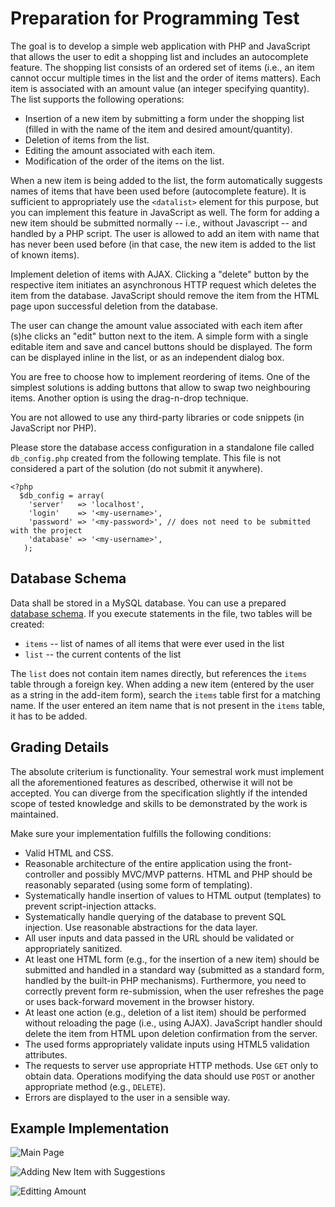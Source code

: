 # Preparation for Programming Test

The goal is to develop a simple web application with PHP and JavaScript that allows the user to edit a shopping list and includes an autocomplete feature.
The shopping list consists of an ordered set of items (i.e., an item cannot occur multiple times in the list and the order of items matters).
Each item is associated with an amount value (an integer specifying quantity). The list supports the following operations:

- Insertion of a new item by submitting a form under the shopping list (filled in with the name of the item and desired amount/quantity).
- Deletion of items from the list.
- Editing the amount associated with each item.
- Modification of the order of the items on the list.

When a new item is being added to the list, the form automatically suggests names of items that have been used before (autocomplete feature).
It is sufficient to appropriately use the `<datalist>` element for this purpose, but you can implement this feature in JavaScript as well.
The form for adding a new item should be submitted normally -- i.e., without Javascript -- and handled by a PHP script.
The user is allowed to add an item with name that has never been used before (in that case, the new item is added to the list of known items).

Implement deletion of items with AJAX. Clicking a "delete" button by the respective item initiates an asynchronous HTTP request which deletes the item from the database.
JavaScript should remove the item from the HTML page upon successful deletion from the database.

The user can change the amount value associated with each item after (s)he clicks an "edit" button next to the item.
A simple form with a single editable item and save and cancel buttons should be displayed. The form can be displayed inline in the list, or as an independent dialog box.

You are free to choose how to implement reordering of items. One of the simplest solutions is adding buttons that allow to swap two neighbouring items. Another option is using the drag-n-drop technique.

You are not allowed to use any third-party libraries or code snippets (in JavaScript nor PHP).

Please store the database access configuration in a standalone file called `db_config.php` created from the following template. This file is not considered a part of the solution (do not submit it anywhere).

```
<?php
  $db_config = array(
    'server'   => 'localhost',
    'login'    => '<my-username>',
    'password' => '<my-password>', // does not need to be submitted with the project
    'database' => '<my-username>',
   );
```

## Database Schema

Data shall be stored in a MySQL database. You can use a prepared [database schema](https://webik.ms.mff.cuni.cz/semestralwork/db_sample.sql). If you execute statements in the file, two tables will be created:

- `items` -- list of names of all items that were ever used in the list
- `list` -- the current contents of the list

The `list` does not contain item names directly, but references the `items` table through a foreign key.
When adding a new item (entered by the user as a string in the add-item form), search the `items` table first for a matching name. If the user entered an item name that is not present in the `items` table, it has to be added.

## Grading Details

The absolute criterium is functionality. Your semestral work must implement all the aforementioned features as described, otherwise it will not be accepted.
You can diverge from the specification slightly if the intended scope of tested knowledge and skills to be demonstrated by the work is maintained.

Make sure your implementation fulfills the following conditions:

- Valid HTML and CSS.
- Reasonable architecture of the entire application using the front-controller and possibly MVC/MVP patterns. HTML and PHP should be reasonably separated (using some form of templating).
- Systematically handle insertion of values to HTML output (templates) to prevent script-injection attacks.
- Systematically handle querying of the database to prevent SQL injection. Use reasonable abstractions for the data layer.
- All user inputs and data passed in the URL should be validated or appropriately sanitized.
- At least one HTML form (e.g., for the insertion of a new item) should be submitted and handled in a standard way (submitted as a standard form, handled by the built-in PHP mechanisms). Furthermore, you need to correctly prevent form re-submission, when the user refreshes the page or uses back-forward movement in the browser history.
- At least one action (e.g., deletion of a list item) should be performed without reloading the page (i.e., using AJAX). JavaScript handler should delete the item from HTML upon deletion confirmation from the server.
- The used forms appropriately validate inputs using HTML5 validation attributes.
- The requests to server use appropriate HTTP methods. Use `GET` only to obtain data. Operations modifying the data should use `POST` or another appropriate method (e.g., `DELETE`).
- Errors are displayed to the user in a sensible way.

## Example Implementation

![Main Page](https://webik.ms.mff.cuni.cz/semestralwork/screenshot1.png)

![Adding New Item with Suggestions](https://webik.ms.mff.cuni.cz/semestralwork/screenshot2.png)

![Editting Amount](https://webik.ms.mff.cuni.cz/semestralwork/screenshot3.png)